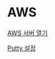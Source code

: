 # AWS

[AWS 서버 열기](https://jojoldu.tistory.com/259?category=635883)

[Putty 설정](https://blog.wonhada.com/?p=1525)

